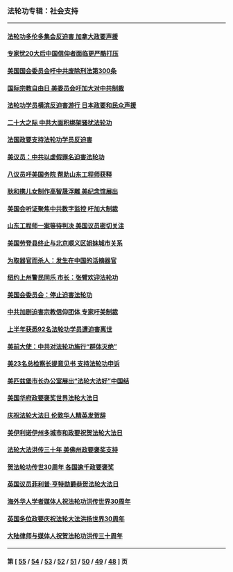 ### 法轮功专辑：社会支持
---
#### [法轮功多伦多集会反迫害 加拿大政要声援](../../pages/nf4386/n13881303.md?01010430) 
#### [专家忧20大后中国信仰者面临更严酷打压](../../pages/nf4386/n13874993.md?01010430) 
#### [美国国会委员会吁中共废除刑法第300条](../../pages/nf4386/n13868121.md?01010430) 
#### [国际宗教自由日 美委员会吁加大对中共制裁](../../pages/nf4386/n13855021.md?01010430) 
#### [法轮功学员横滨反迫害游行 日本政要和民众声援](../../pages/nf4386/n13847132.md?01010430) 
#### [二十大之际 中共大面积绑架骚扰法轮功](../../pages/nf4386/n13846381.md?01010430) 
#### [法国政要支持法轮功学员反迫害](../../pages/nf4386/n13841970.md?01010430) 
#### [美议员：中共以虚假罪名迫害法轮功](../../pages/nf4386/n13841083.md?01010430) 
#### [八议员吁美国务院 帮助山东工程师获释](../../pages/nf4386/n13836379.md?01010430) 
#### [耿和携儿女制作高智晟浮雕 美纪念馆展出](../../pages/nf4386/n13829624.md?01010430) 
#### [美国会听证聚焦中共数字监控 吁加大制裁](../../pages/nf4386/n13825083.md?01010430) 
#### [山东工程师一案等待判决 美国议员密切关注](../../pages/nf4386/n13815065.md?01010430) 
#### [美国劳登县终止与北京顺义区姐妹城市关系](../../pages/nf4386/n13811030.md?01010430) 
#### [为取器官而杀人：发生在中国的活摘器官](../../pages/nf4386/n13794731.md?01010430) 
#### [纽约上州警民同乐 市长：张臂欢迎法轮功](../../pages/nf4386/n13794375.md?01010430) 
#### [美国会委员会：停止迫害法轮功](../../pages/nf4386/n13788164.md?01010430) 
#### [中共加剧迫害宗教信仰团体 专家吁美制裁](../../pages/nf4386/n13780252.md?01010430) 
#### [上半年获悉92名法轮功学员遭迫害离世](../../pages/nf4386/n13772701.md?01010430) 
#### [美前大使：中共对法轮功施行“群体灭绝”](../../pages/nf4386/n13771705.md?01010430) 
#### [美23名总检察长提意见书 支持法轮功申诉](../../pages/nf4386/n13766596.md?01010430) 
#### [美匹兹堡市长办公室展出“法轮大法好”中国结](../../pages/nf4386/n13749721.md?01010430) 
#### [美国华府政要褒奖世界法轮大法日](../../pages/nf4386/n13743770.md?01010430) 
#### [庆祝法轮大法日 伦敦华人精英发贺辞](../../pages/nf4386/n13741593.md?01010430) 
#### [美伊利诺伊州多城市和政要祝贺法轮大法日](../../pages/nf4386/n13737149.md?01010430) 
#### [法轮大法洪传三十年 美佛州政要褒奖支持](../../pages/nf4386/n13737103.md?01010430) 
#### [贺法轮功传世30周年 各国逾千政要褒奖](../../pages/nf4386/n13735828.md?01010430) 
#### [英国议员菲利普‧亨特勋爵恭贺法轮大法日](../../pages/nf4386/n13736187.md?01010430) 
#### [海外华人学者媒体人祝法轮功洪传世界30周年](../../pages/nf4386/n13735835.md?01010430) 
#### [英国多位政要庆祝法轮大法洪扬世界30周年](../../pages/nf4386/n13734739.md?01010430) 
#### [大陆律师与媒体人祝贺法轮功洪传三十周年](../../pages/nf4386/n13735062.md?01010430) 

---
#### 第 [ [55](./55.md?01010430) / [54](./54.md?01010430) / [53](./53.md?01010430) / [52](./52.md?01010430) / [51](./51.md?01010430) / [50](./50.md?01010430) / [49](./49.md?01010430) / [48](./48.md?01010430) ] 页
